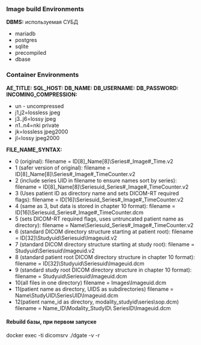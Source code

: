### Image build Environments
**DBMS:** используемая СУБД
- mariadb
- postgres
- sqlite
- precompiled
- dbase

### Container Environments

**AE_TITLE:**
**SQL_HOST:**
**DB_NAME:**
**DB_USERNAME:**
**DB_PASSWORD:**
**INCOMING_COMPRESSION:**
- un - uncompressed
- j1,j2=lossless jpeg
- j3..j6=lossy jpeg
- n1..n4=nki private
- jk=lossless jpeg2000
- jl=lossy jpeg2000

**FILE_NAME_SYNTAX:**
- 0 (original):
filename = ID[8]_Name[8]\Series#_Image#_Time.v2
- 1 (safer version of original):
filename = ID[8]_Name[8]\Series#_Image#_TimeCounter.v2
- 2 (include series UID in filename to ensure names sort by series):
filename = ID[8]_Name[8]\Seriesuid_Series#_Image#_TimeCounter.v2
- 3 (Uses patient ID as directory name and sets DICOM-RT required flags):
filename = ID[16]\Seriesuid_Series#_Image#_TimeCounter.v2
- 4 (same as 3, but data is stored in chapter 10 format):
filename = ID[16]\Seriesuid_Series#_Image#_TimeCounter.dcm
- 5 (sets DICOM-RT required flags, uses untruncated patient name as directory):
filename = Name\Seriesuid_Series#_Image#_TimeCounter.v2
- 6 (standard DICOM directory structure starting at patient root):
filename = ID[32]\Studyuid\Seriesuid\Imageuid.v2
- 7 (standard DICOM directory structure starting at study root):
filename = Studyuid\Seriesuid\Imageuid.v2
- 8 (standard patient root DICOM directory structure in chapter 10 format):
filename = ID[32]\Studyuid\Seriesuid\Imageuid.dcm
- 9 (standard study root DICOM directory structure in chapter 10 format):
filename = Studyuid\Seriesuid\Imageuid.dcm
- 10(all files in one directory)
filename = Images\Imageuid.dcm
- 11(patient name as directory, UIDS as subdirectories)
filename = Name\StudyUID\SeriesUID\Imageuid.dcm
- 12(patient name_id as directory, modality_studyid\series\sop.dcm)
filename = Name_ID\Modality_StudyID\ SeriesID\Imageuid.dcm


#### Rebuild базы, при первом запуске
docker exec -ti dicomsrv ./dgate -v -r
